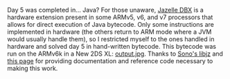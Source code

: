 Day 5 was completed in... Java? For those unaware, [Jazelle DBX](https://en.m.wikipedia.org/wiki/Jazelle) is a hardware extension present in some ARMv5, v6, and v7 processors that allows for direct execution of Java bytecode. Only some instructions are implemented in hardware (the others return to ARM mode where a JVM would usually handle them), so I restricted myself to the ones handled in hardware and solved day 5 in hand-written bytecode. This bytecode was run on the ARMv6k in a New 2DS XL: [output.jpg](output.jpg). Thanks to [Sono's libjz](https://github.com/SonoSooS/libjz) and [this page](https://hackspire.org/index.php/Jazelle) for providing documentation and reference code necessary to making this work. 

